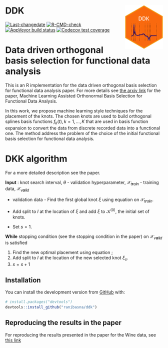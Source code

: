 
# DDK <a href='https://github.com/ranibasna/ddk/'><img src='man/figures/logo.png' align="right" height="139" /></a>

<!-- badges: start -->

[![Last-changedate](https://img.shields.io/badge/last%20change-2021--09--17-brightgreen.svg)](/commits/master)
[![R-CMD-check](https://github.com/ranibasna/ddk/workflows/R-CMD-check/badge.svg)](https://github.com/ranibasna/ddk/actions)
[![AppVeyor build
status](https://ci.appveyor.com/api/projects/status/github/ranibasna/ddk?branch=master&svg=true)](https://ci.appveyor.com/project/ranibasna/ddk)
[![Codecov test
coverage](https://codecov.io/gh/ranibasna/ddk/branch/master/graph/badge.svg)](https://codecov.io/gh/ranibasna/ddk?branch=master)
<!-- badges: end -->

<!-- [![Codecov test coverage](https://codecov.io/gh/ranibasna/NumericalTransformation/branch/master/graph/badge.svg)](https://codecov.io/gh/ranibasna/NumericalTransformation?branch=master) -->

# Data driven orthogonal basis selection for functional data analysis

<!-- You'll still need to render `README.Rmd` regularly, to keep `README.md` up-to-date. `devtools::build_readme()` is handy for this. You could also use GitHub Actions to re-render `README.Rmd` every time you push. An example workflow can be found here: <https://github.com/r-lib/actions/tree/master/examples>. -->
<!-- In that case, don't forget to commit and push the resulting figure files, so they display on GitHub and CRAN. -->

This is an R implementation for the data driven orthogonal basis
selection for functional data analysis paper. For more details see [the
arxiv link](https://arxiv.org/pdf/2103.07453.pdf) for the paper, Machine
Learning Assisted Orthonormal Basis Selection for Functional Data
Analysis.

In this work, we propose machine learning style techniques for the
placement of the knots. The chosen knots are used to build orthogonal
splines basis functions *f*<sub>*k*</sub>(*t*), *k* = 1, ..., *K* that
are used in basis function expansion to convert the data from discrete
recorded data into a functional one. The method address the problem of
the choice of the initial functional basis selection for functional data
analysis.

# DKK algorithm

For a more detailed description see the paper.

**Input** : knot search interval, *θ* - validation hyperparameter,
𝒳<sub>*t**r**a**i**n*</sub> - training data, 𝒳<sub>*v**a**l**i**d*</sub>
- validation data - Find the first global knot *ξ* using equation on
𝒳<sub>*t**r**a**i**n*</sub>.

-   Add split to *I* at the location of *ξ* and add *ξ* to
    𝒦<sup>(0)</sup>, the initial set of knots.

-   Set *s* = 1.

**While** stopping condition (see the stopping condition in the paper)
on 𝒳<sub>*v**a**l**i**d*</sub> is satisfied

1.  Find the new optimal placement using equation ;
2.  Add split to *I* at the location of the new selected knot
    *ξ*<sub>*s*</sub>.
3.  *s* = *s* + 1

## Installation

You can install the development version from
[GitHub](https://github.com/ranibasna/ddk) with:

``` r
# install.packages("devtools")
devtools::install_github("ranibasna/ddk")
```

## Reproducing the results in the paper

For reproducing the results presented in the paper for the Wine data,
see [this
link](https://ranibasna.github.io/ddk/articles/DKK_and_Functional_analysis_on_wine_data.html)
